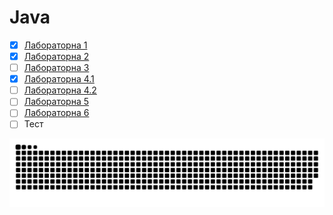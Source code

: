# Java

- [x] [Лабораторна 1](https://github.com/BlackCNP/Java/tree/main/Lab1)  
- [x] [Лабораторна 2 ](https://github.com/BlackCNP/Java/tree/main/Lab2/Lab2)
- [ ] [Лабораторна 3](https://github.com/BlackCNP/Java/tree/main/Lab_3)
- [x] [Лабораторна 4.1 ](https://github.com/BlackCNP/Java/tree/main/Lb_4_1)
- [ ] [Лабораторна 4.2 ](https://github.com/BlackCNP/Java/tree/main/Lb_4_2)
- [ ] [Лабораторна 5 ](https://github.com/BlackCNP/Java/tree/main/Lab_5)
- [ ]  [Лабораторна 6  ](https://github.com/BlackCNP/Java/tree/main/Lab_6)
- [ ] Тест  
<picture>
  <source media="(prefers-color-scheme: dark)" srcset="https://raw.githubusercontent.com/platane/platane/output/github-contribution-grid-snake-dark.svg">
  <source media="(prefers-color-scheme: light)" srcset="https://raw.githubusercontent.com/platane/platane/output/github-contribution-grid-snake.svg">
  <img alt="github contribution grid snake animation" src="https://raw.githubusercontent.com/platane/platane/output/github-contribution-grid-snake.svg">
</picture>
